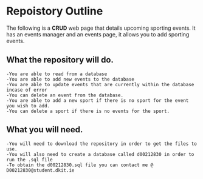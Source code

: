 #                                                 Repoistory Outline
The following is a **CRUD** web page that details upcoming sporting events. It has an events manager and an events page, it allows you to 
add sporting events.


## What the repository will do.
    -You are able to read from a database
    -You are able to add new events to the database
    -You are able to update events that are currently within the database incase of error
    -You can delete an event from the database.
    -You are able to add a new sport if there is no sport for the event you wish to add.
    -You can delete a sport if there is no events for the sport.
  
## What you will need.
    -You will need to download the repository in order to get the files to use.
    -You will also need to create a database called d00212830 in order to run the .sql file
    -To obtain the d00212830.sql file you can contact me @ D00212830@student.dkit.ie
